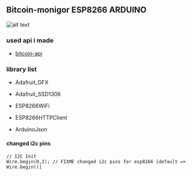 ## Bitcoin-monigor ESP8266 ARDUINO

![alt text](screenshot/bitcoin-monitor.gif "Bitcoin-monitor")

### used api i made

- [bitcoin-api](https://github.com/csibruce/bitcoin-api)

### library list

- Adafruit_GFX

- Adafruit_SSD1306

- ESP8266WiFi

- ESP8266HTTPClient

- ArduinoJson

#### changed i2c pins

```arduino
// I2C Init
Wire.begin(0,2); // FIXME changed i2c pins for esp8266 [default => Wire.begin()]
```
